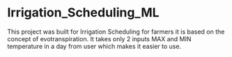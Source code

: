 # Irrigation_Scheduling_ML
This project was built for Irrigation Scheduling for farmers it is based on the concept of evotranspiration. It takes only 2 inputs MAX and MIN temperature in a day from user which makes it easier to use.
